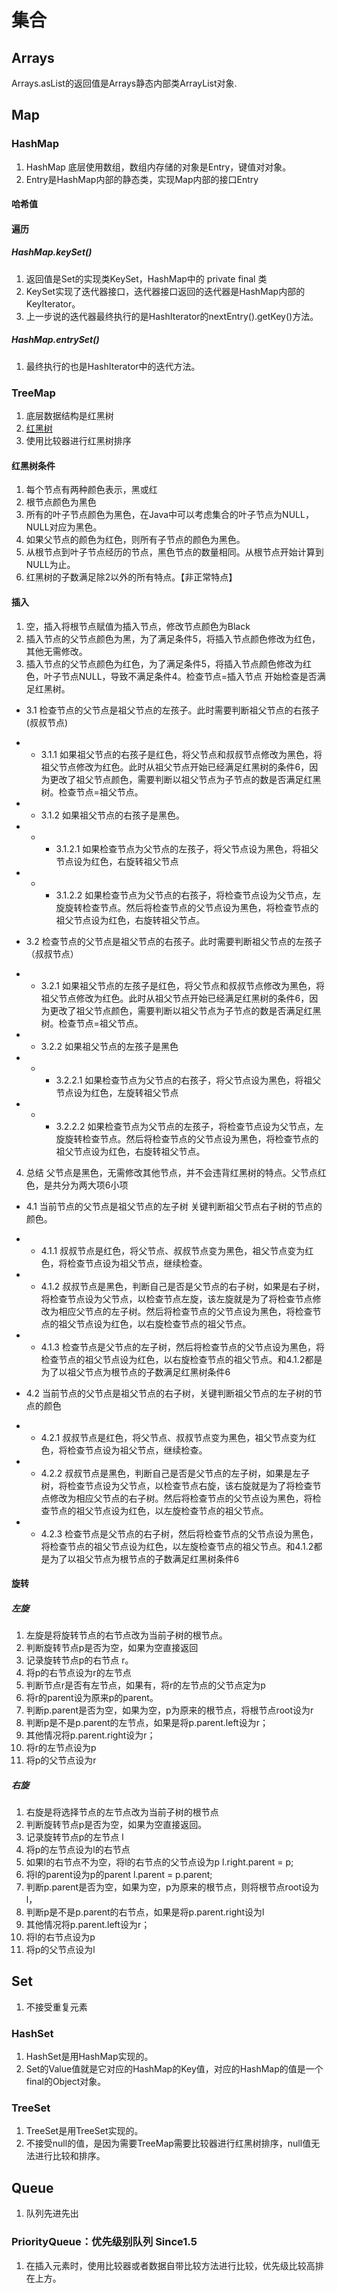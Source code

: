 # 集合

## Arrays

Arrays.asList的返回值是Arrays静态内部类ArrayList对象.

## Map

### HashMap

1. HashMap 底层使用数组，数组内存储的对象是Entry，键值对对象。
2. Entry是HashMap内部的静态类，实现Map内部的接口Entry

#### 哈希值

#### 遍历

##### HashMap.keySet()

1. 返回值是Set的实现类KeySet，HashMap中的 private final 类
2. KeySet实现了迭代器接口，迭代器接口返回的迭代器是HashMap内部的KeyIterator。
3. 上一步说的迭代器最终执行的是HashIterator的nextEntry().getKey()方法。

##### HashMap.entrySet()

1. 最终执行的也是HashIterator中的迭代方法。

### TreeMap

1. 底层数据结构是红黑树
2. [红黑树](http://blog.csdn.net/chenhuajie123/article/details/11951777)
3. 使用比较器进行红黑树排序

#### 红黑树条件

1. 每个节点有两种颜色表示，黑或红
2. 根节点颜色为黑色
3. 所有的叶子节点颜色为黑色，在Java中可以考虑集合的叶子节点为NULL，NULL对应为黑色。
4. 如果父节点的颜色为红色，则所有子节点的颜色为黑色。
5. 从根节点到叶子节点经历的节点，黑色节点的数量相同。从根节点开始计算到NULL为止。
6. 红黑树的子数满足除2以外的所有特点。【非正常特点】

#### 插入

1. 空，插入将根节点赋值为插入节点，修改节点颜色为Black
2. 插入节点的父节点颜色为黑，为了满足条件5，将插入节点颜色修改为红色，其他无需修改。
3. 插入节点的父节点颜色为红色，为了满足条件5，将插入节点颜色修改为红色，叶子节点NULL，导致不满足条件4。检查节点=插入节点 开始检查是否满足红黑树。

  - 3.1 检查节点的父节点是祖父节点的左孩子。此时需要判断祖父节点的右孩子(叔叔节点)
  - - 3.1.1 如果祖父节点的右孩子是红色，将父节点和叔叔节点修改为黑色，将祖父节点修改为红色。此时从祖父节点开始已经满足红黑树的条件6，因为更改了祖父节点颜色，需要判断以祖父节点为子节点的数是否满足红黑树。检查节点=祖父节点。

  - - 3.1.2 如果祖父节点的右孩子是黑色。

  - - - 3.1.2.1 如果检查节点为父节点的左孩子，将父节点设为黑色，将祖父节点设为红色，右旋转祖父节点

  - - - 3.1.2.2 如果检查节点为父节点的右孩子，将检查节点设为父节点，左旋旋转检查节点。然后将检查节点的父节点设为黑色，将检查节点的祖父节点设为红色，右旋转祖父节点。

  - 3.2 检查节点的父节点是祖父节点的右孩子。此时需要判断祖父节点的左孩子（叔叔节点）

  - - 3.2.1 如果祖父节点的左孩子是红色，将父节点和叔叔节点修改为黑色，将祖父节点修改为红色。此时从祖父节点开始已经满足红黑树的条件6，因为更改了祖父节点颜色，需要判断以祖父节点为子节点的数是否满足红黑树。检查节点=祖父节点。

  - - 3.2.2 如果祖父节点的左孩子是黑色

  - - - 3.2.2.1 如果检查节点为父节点的右孩子，将父节点设为黑色，将祖父节点设为红色，左旋转祖父节点

  - - - 3.2.2.2 如果检查节点为父节点的左孩子，将检查节点设为父节点，左旋旋转检查节点。然后将检查节点的父节点设为黑色，将检查节点的祖父节点设为红色，右旋转祖父节点。

4. 总结 父节点是黑色，无需修改其他节点，并不会违背红黑树的特点。父节点红色，是共分为两大项6小项

  - 4.1 当前节点的父节点是祖父节点的左子树 关键判断祖父节点右子树的节点的颜色。
  - - 4.1.1 叔叔节点是红色，将父节点、叔叔节点变为黑色，祖父节点变为红色，将检查节点设为祖父节点，继续检查。

  - - 4.1.2 叔叔节点是黑色，判断自己是否是父节点的右子树，如果是右子树，将检查节点设为父节点，以检查节点左旋，该左旋就是为了将检查节点修改为相应父节点的左子树。然后将检查节点的父节点设为黑色，将检查节点的祖父节点设为红色，以右旋检查节点的祖父节点。

  - - 4.1.3 检查节点是父节点的左子树，然后将检查节点的父节点设为黑色，将检查节点的祖父节点设为红色，以右旋检查节点的祖父节点。和4.1.2都是为了以祖父节点为根节点的子数满足红黑树条件6

  - 4.2 当前节点的父节点是祖父节点的右子树，关键判断祖父节点的左子树的节点的颜色

  - - 4.2.1 叔叔节点是红色，将父节点、叔叔节点变为黑色，祖父节点变为红色，将检查节点设为祖父节点，继续检查。

  - - 4.2.2 叔叔节点是黑色，判断自己是否是父节点的左子树，如果是左子树，将检查节点设为父节点，以检查节点右旋，该右旋就是为了将检查节点修改为相应父节点的右子树。然后将检查节点的父节点设为黑色，将检查节点的祖父节点设为红色，以左旋检查节点的祖父节点。

  - - 4.2.3 检查节点是父节点的右子树，然后将检查节点的父节点设为黑色，将检查节点的祖父节点设为红色，以左旋检查节点的祖父节点。和4.1.2都是为了以祖父节点为根节点的子数满足红黑树条件6

#### 旋转

##### 左旋

1. 左旋是将旋转节点的右节点改为当前子树的根节点。
2. 判断旋转节点p是否为空，如果为空直接返回
3. 记录旋转节点p的右节点 r。
4. 将p的右节点设为r的左节点
5. 判断节点r是否有左节点，如果有，将r的左节点的父节点定为p
6. 将r的parent设为原来p的parent。
7. 判断p.parent是否为空，如果为空，p为原来的根节点，将根节点root设为r
8. 判断p是不是p.parent的左节点，如果是将p.parent.left设为r；
9. 其他情况将p.parent.right设为r；
10. 将r的左节点设为p
11. 将p的父节点设为r

##### 右旋

1. 右旋是将选择节点的左节点改为当前子树的根节点
2. 判断旋转节点p是否为空，如果为空直接返回。
3. 记录旋转节点p的左节点 l
4. 将p的左节点设为l的右节点
5. 如果l的右节点不为空，将l的右节点的父节点设为p l.right.parent = p;
6. 将l的parent设为p的parent l.parent = p.parent;
7. 判断p.parent是否为空，如果为空，p为原来的根节点，则将根节点root设为l，
8. 判断p是不是p.parent的右节点，如果是将p.parent.right设为l
9. 其他情况将p.parent.left设为r；
10. 将l的右节点设为p
11. 将p的父节点设为l

## Set

1. 不接受重复元素

### HashSet

1. HashSet是用HashMap实现的。
2. Set的Value值就是它对应的HashMap的Key值，对应的HashMap的值是一个final的Object对象。

### TreeSet

1. TreeSet是用TreeSet实现的。
2. 不接受null的值，是因为需要TreeMap需要比较器进行红黑树排序，null值无法进行比较和排序。

## Queue

1. 队列先进先出

### PriorityQueue：优先级别队列 Since1.5

1. 在插入元素时，使用比较器或者数据自带比较方法进行比较，优先级比较高排在上方。
